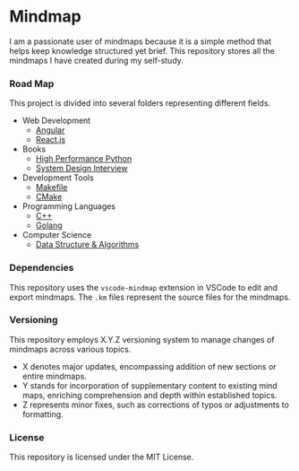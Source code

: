 # Mindmap

I am a passionate user of mindmaps because it is a simple method that helps keep knowledge structured yet brief. This repository stores all the mindmaps I have created during my self-study.

### Road Map
This project is divided into several folders representing different fields.

* Web Development
    - [Angular](https://github.com/Dai98/Mindmap/tree/main/Web%20Development/Angular)
    - [React.js](https://github.com/Dai98/Mindmap/tree/main/Web%20Development/React.js)
* Books
    - [High Performance Python](https://github.com/Dai98/Mindmap/tree/main/Books/High%20Performance%20Python)
    - [System Design Interview](https://github.com/Dai98/Mindmap/tree/main/Books/System-Design-Interview)
* Development Tools
    - [Makefile](https://github.com/Dai98/Mindmap/tree/main/Development-Tools/Makefile)
    - [CMake](https://github.com/Dai98/Mindmap/tree/main/Development-Tools/CMake)
* Programming Languages
    - [C++](https://github.com/Dai98/Mindmap/tree/main/Programming-Languages/C%2B%2B)
    - [Golang](https://github.com/Dai98/Mindmap/tree/main/Programming-Languages/Golang)
* Computer Science
    - [Data Structure & Algorithms](https://github.com/Dai98/Mindmap/tree/main/Computer%20Science/Data%20Structure%26Algorithm)

### Dependencies
This repository uses the `vscode-mindmap` extension in VSCode to edit and export mindmaps. The `.km` files represent the source files for the mindmaps.

### Versioning
This repository employs X.Y.Z versioning system to manage changes of mindmaps across various topics.
* X denotes major updates, encompassing addition of new sections or entire mindmaps.
* Y stands for incorporation of supplementary content to existing mind maps, enriching comprehension and depth within established topics.
* Z represents minor fixes, such as corrections of typos or adjustments to formatting.

### License
This repository is licensed under the MIT License.